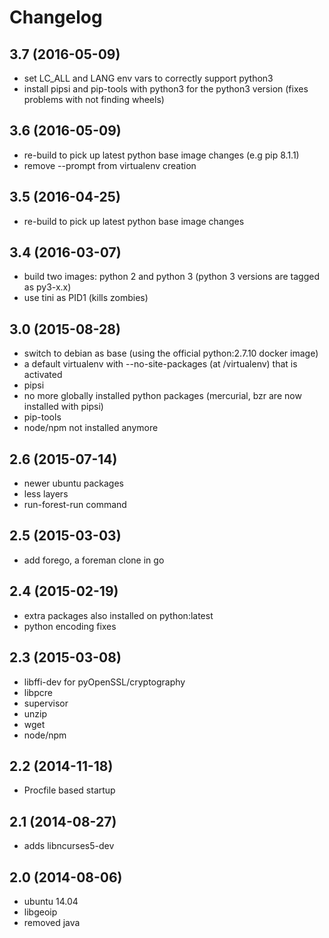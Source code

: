 # Changelog

## 3.7 (2016-05-09)

* set LC_ALL and LANG env vars to correctly support python3
* install pipsi and pip-tools with python3 for the python3 version
  (fixes problems with not finding wheels)


## 3.6 (2016-05-09)

* re-build to pick up latest python base image changes (e.g pip 8.1.1)
* remove --prompt from virtualenv creation


## 3.5 (2016-04-25)

* re-build to pick up latest python base image changes


## 3.4 (2016-03-07)

* build two images: python 2 and python 3
  (python 3 versions are tagged as py3-x.x)
* use tini as PID1 (kills zombies)


## 3.0 (2015-08-28)

* switch to debian as base (using the official python:2.7.10 docker image)
* a default virtualenv with --no-site-packages (at /virtualenv) that is activated
* pipsi
* no more globally installed python packages (mercurial, bzr are now installed with pipsi)
* pip-tools
* node/npm not installed anymore


## 2.6 (2015-07-14)

* newer ubuntu packages
* less layers
* run-forest-run command


## 2.5 (2015-03-03)

* add forego, a foreman clone in go


## 2.4 (2015-02-19)

* extra packages also installed on python:latest
* python encoding fixes


## 2.3 (2015-03-08)

* libffi-dev for pyOpenSSL/cryptography
* libpcre
* supervisor
* unzip
* wget
* node/npm


## 2.2 (2014-11-18)

* Procfile based startup


## 2.1 (2014-08-27)

* adds libncurses5-dev


## 2.0 (2014-08-06)

* ubuntu 14.04
* libgeoip
* removed java
